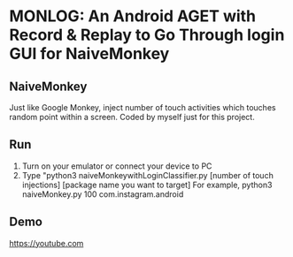 # MONLOG: An Android AGET with Record & Replay to Go Through login GUI for NaiveMonkey
## NaiveMonkey
Just like Google Monkey, inject number of touch activities which touches random point within a screen. Coded by myself just for this project.

## Run
1. Turn on your emulator or connect your device to PC
2. Type "python3 naiveMonkeywithLoginClassifier.py [number of touch injections] [package name you want to target]
For example,
          python3 naiveMonkey.py 100 com.instagram.android

## Demo
https://youtube.com

